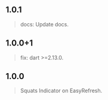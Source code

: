 ## 1.0.1
> docs: Update docs.  

## 1.0.0+1
> fix: dart >=2.13.0.

## 1.0.0
> Squats Indicator on EasyRefresh.
